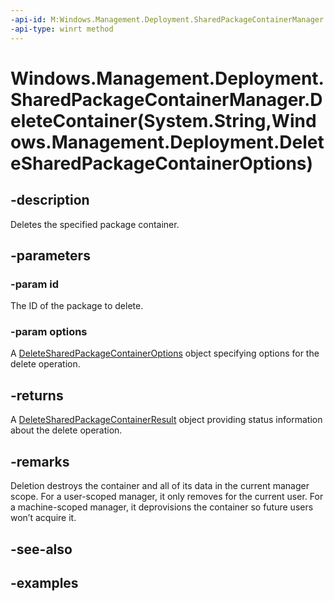 ```yaml
---
-api-id: M:Windows.Management.Deployment.SharedPackageContainerManager.DeleteContainer(System.String,Windows.Management.Deployment.DeleteSharedPackageContainerOptions)
-api-type: winrt method
---
```


# Windows.Management.Deployment.SharedPackageContainerManager.DeleteContainer(System.String,Windows.Management.Deployment.DeleteSharedPackageContainerOptions)

<!--
public Windows.Management.Deployment.DeleteSharedPackageContainerResult DeleteContainer (string id, Windows.Management.Deployment.DeleteSharedPackageContainerOptions options);
-->


## -description

Deletes the specified package container.

## -parameters

### -param id

The ID of the package to delete.

### -param options

A [DeleteSharedPackageContainerOptions](deletesharedpackagecontaineroptions.md) object specifying options for the delete operation.

## -returns

A [DeleteSharedPackageContainerResult](deletesharedpackagecontainerresult.md) object providing status information about the delete operation.

## -remarks

Deletion destroys the container and all of its data in the current manager scope.  For a user-scoped manager, it only removes for the current user. For a machine-scoped manager, it deprovisions the container so future users won’t acquire it. 

## -see-also

## -examples


